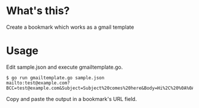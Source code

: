 # What's this?

Create a bookmark which works as a gmail template

# Usage

Edit sample.json and execute gmailtemplate.go.

```
$ go run gmailtemplate.go sample.json
mailto:test@example.com?BCC=test@example.com&Subject=Subject%20comes%20here&Body=Hi%2C%20%0A%0AThis%20is%20a%20sample%20mail%20to%20show%20you%20how%20to%20use%20a%20template.%0A%0AEnjoy%21%0A%0A&
```

Copy and paste the output in a bookmark's URL field.

